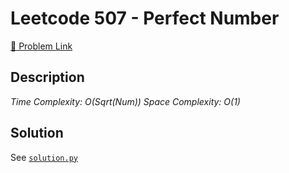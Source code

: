 # Leetcode 507 - Perfect Number

[🔗 Problem Link](https://leetcode.com/problems/perfect-number/)

## Description

*Time Complexity: O(Sqrt(Num))
Space Complexity: O(1)*

## Solution

See [`solution.py`](solution.py)

